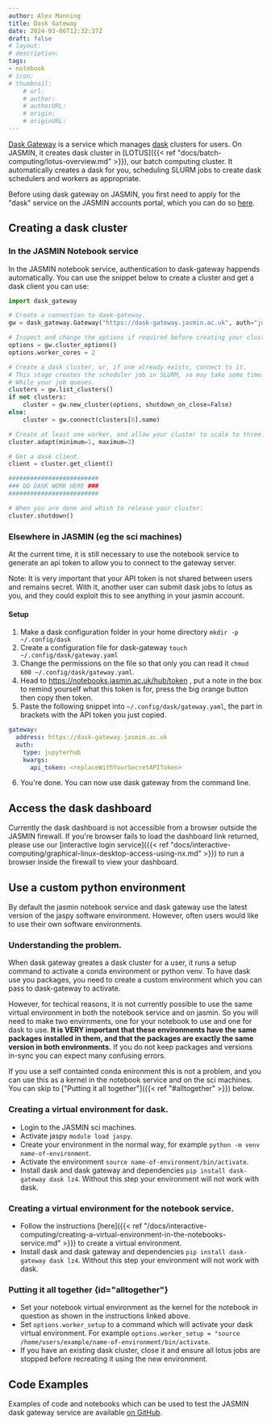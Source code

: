 ```yaml
---
author: Alex Manning
title: Dask Gateway
date: 2024-03-06T12:32:37Z
draft: false
# layout:
# description:
tags:
- notebook
# icon:
# thumbnail:
    # url:
    # author:
    # authorURL:
    # origin:
    # originURL:
---
```

[Dask Gateway](https://gateway.dask.org/) is a service which manages [dask](https://dask.org) clusters for users.
On JASMIN, it creates dask cluster in [LOTUS]({{< ref "docs/batch-computing/lotus-overview.md" >}}), our batch computing cluster. It automatically creates a dask for you, scheduling SLURM jobs to create dask schedulers and workers as appropriate.

Before using dask gateway on JASMIN, you first need to apply for the "dask" service on the JASMIN accounts portal, which you can do so [here](https://accounts.jasmin.ac.uk/services/additional_services/dask/).

## Creating a dask cluster
### In the JASMIN Notebook service
In the JASMIN notebook service, authentication to dask-gateway happends automatically. You can use the snippet below to create a cluster and get a dask client you can use:
```python
import dask_gateway

# Create a connection to dask-gateway.
gw = dask_gateway.Gateway("https://dask-gateway.jasmin.ac.uk", auth="jupyterhub")

# Inspect and change the options if required before creating your cluster.
options = gw.cluster_options()
options.worker_cores = 2

# Create a dask cluster, or, if one already exists, connect to it.
# This stage creates the scheduler job in SLURM, so may take some time.
# While your job queues.
clusters = gw.list_clusters()
if not clusters:
    cluster = gw.new_cluster(options, shutdown_on_close=False)
else:
    cluster = gw.connect(clusters[0].name)

# Create at least one worker, and allow your cluster to scale to three.
cluster.adapt(minimum=1, maximum=3)

# Get a dask client.
client = cluster.get_client()

#########################
### DO DASK WORK HERE ###
#########################

# When you are done and whish to release your cluster:
cluster.shutdown()
```

### Elsewhere in JASMIN (eg the sci machines)
At the current time, it is still necessary to use the notebook service to generate an api token to allow you to connect to the gateway server.

Note: It is very important that your API token is not shared between users and remains secret. With it, another user can submit dask jobs to lotus as you, and they could exploit this to see anything in your jasmin account.
#### Setup
1. Make a dask configuration folder in your home directory `mkdir -p ~/.config/dask`
1. Create a configuration file for dask-gateway `touch ~/.config/dask/gateway.yaml`
1. Change the permissions on the file so that only you can read it `chmod 600 ~/.config/dask/gateway.yaml`.
1. Head to https://notebooks.jasmin.ac.uk/hub/token , put a note in the box to remind yourself what this token is for, press the big orange button then copy then token.
1. Paste the following snippet into `~/.config/dask/gateway.yaml`, the part in brackets with the API token you just copied.
```yaml
gateway:
  address: https://dask-gateway.jasmin.ac.uk
  auth:
    type: jupyterhub
    kwargs:
      api_token: <replaceWithYourSecretAPIToken>
```
6. You're done. You can now use dask gateway from the command line.


## Access the dask dashboard
Currently the dask dashboard is not accessible from a browser outside the JASMIN firewall. If you're browser fails to load the dashboard link returned, please use our [interactive login service]({{< ref "docs/interactive-computing/graphical-linux-desktop-access-using-nx.md" >}}) to run a browser inside the firewall to view your dashboard.

## Use a custom python environment
By default the jasmin notebook service and dask gateway use the latest version of the jaspy software environment. However, often users would like to use their own software environments.

### Understanding the problem.
When dask gateway greates a dask cluster for a user, it runs a setup command to activate a conda environment or python venv.
To have dask use you packages, you need to create a custom environment which you can pass to dask-gateway to activate.

However, for techical reasons, it is not currently possible to use the same virtual environment in both the notebook service and on jasmin. So you will need to make two envirnments, one for your notebook to use and one for dask to use. **It is VERY important that these environments have the same packages installed in them, and that the packages are exactly the same version in both environments.** If you do not keep packages and versions in-sync you can expect many confusing errors.

If you use a self containted conda enironment this is not a problem, and you can use this as a kernel in the notebook service and on the sci machines. You can skip to ["Putting it all together"]({{< ref "#alltogether" >}}) below.

### Creating a virtual environment for dask.
* Login to the JASMIN sci machines.
* Activate jaspy `module load jaspy`.
* Create your environment in the normal way, for example `python -m venv name-of-environment`.
* Activate the environment `source name-of-environment/bin/activate`.
* Install dask and dask gateway and dependencies `pip install dask-gateway dask lz4`. Without this step your environment will not work with dask.

### Creating a virtual environment for the notebook service.
* Follow the instructions [here]({{< ref "/docs/interactive-computing/creating-a-virtual-environment-in-the-notebooks-service.md" >}}) to create a virtual environment.
* Install dask and dask gateway and dependencies `pip install dask-gateway dask lz4`. Without this step your environment will not work with dask.


### Putting it all together {id="alltogether"}
* Set your notebook virtual environment as the kernel for the notebook in question as shown in the instructions linked above.
* Set `options.worker_setup` to a command which will activate your dask virtual environment. For example `options.worker_setup = "source /home/users/example/name-of-environment/bin/activate`.
* If you have an existing dask cluster, close it and ensure all lotus jobs are stopped before recreating it using the new environment.

## Code Examples
Examples of code and notebooks which can be used to test the JASMIN dask gateway service are available [on GitHub](https://github.com/cedadev/jasmin-daskgateway/tree/main/examples).
